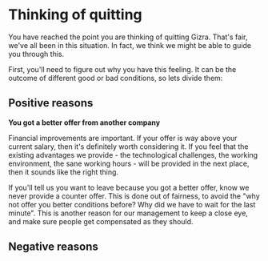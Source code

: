# Thinking of quitting

You have reached the point you are thinking of quitting Gizra. That's fair, we've all been in this situation. In fact, we think we might be able to guide you through this.

First, you'll need to figure out why you have this feeling. It can be the outcome of different good or bad conditions, so lets divide them:

## Positive reasons

**You got a better offer from another company**

Financial improvements are important. If your offer is way above your current salary, then it's definitely worth considering it. If you feel that the existing advantages we provide - the technological challenges, the working environment, the sane working hours - will be provided in the next place, then it sounds like the right thing.

If you'll tell us you want to leave because you got a better offer, know we never provide a counter offer. This is done out of fairness, to avoid the "why not offer you better conditions before? Why did we have to wait for the last minute". This is another reason for our management to keep a close eye, and make sure people get compensated as they should.


## Negative reasons